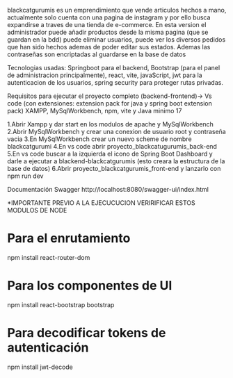 blackcatgurumis es un emprendimiento que vende articulos hechos a mano, actualmente solo cuenta con una pagina de instagram y por ello busca expandirse a traves de una tienda de e-commerce. En esta version el administrador puede añadir productos desde la misma pagina (que se guardan en la bdd) puede eliminar usuarios, puede ver los diversos pedidos que han sido hechos ademas de poder editar sus estados. Ademas las contraseñas son encriptadas al guardarse en la base de datos

Tecnologias usadas: Springboot para el backend, Bootstrap (para el panel de administracion principalmente), react, vite, javaScript, jwt para la autenticacion de los usuarios, spring security para proteger rutas privadas.

Requisitos para ejecutar el proyecto completo (backend-frontend)-> Vs code (con extensiones: extension pack for java y spring boot extension pack) XAMPP, MySqlWorkbench, npm, vite y Java minimo 17

1.Abrir Xampp y dar start en los modulos de apache y MySqlWorkbench
2.Abrir MySqlWorkbench y crear una conexion de usuario root y contraseña vacia
3.En MySqlWorkbench crear un nuevo scheme de nombre blackcatgurumi
4.En vs code abrir proyecto_blackcatugurumis_back-end 
5.En vs code buscar a la izquierda el icono de Spring Boot Dashboard y darle a ejecutar a blackend-blackcatgurumis (esto creara la estructura de la base de datos)
6.Abrir proyecto_blackcatgurumis_front-end y lanzarlo con npm run dev

Documentación Swagger
http://localhost:8080/swagger-ui/index.html


*IMPORTANTE PREVIO A LA EJECUCUCION VERIRIFICAR ESTOS MODULOS DE NODE
# Para el enrutamiento
npm install react-router-dom

# Para los componentes de UI
npm install react-bootstrap bootstrap

# Para decodificar tokens de autenticación
npm install jwt-decode
